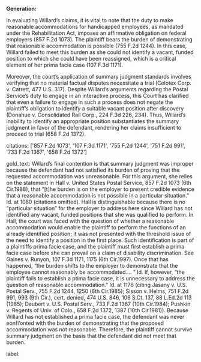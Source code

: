 **Generation:**

In evaluating Willard’s claims, it is vital to note that the duty to make reasonable accommodations for handicapped employees, as mandated under the Rehabilitation Act, imposes an affirmative obligation on federal employers (857 F.2d 1073). The plaintiff bears the burden of demonstrating that reasonable accommodation is possible (755 F.2d 1244). In this case, Willard failed to meet this burden as she could not identify a vacant, funded position to which she could have been reassigned, which is a critical element of her prima facie case (107 F.3d 1171). 

Moreover, the court’s application of summary judgment standards involves verifying that no material factual disputes necessitate a trial (Celotex Corp. v. Catrett, 477 U.S. 317). Despite Willard’s arguments regarding the Postal Service’s duty to engage in an interactive process, this Court has clarified that even a failure to engage in such a process does not negate the plaintiff’s obligation to identify a suitable vacant position after discovery (Donahue v. Consolidated Rail Corp., 224 F.3d 226, 234). Thus, Willard’s inability to identify an appropriate position substantiates the summary judgment in favor of the defendant, rendering her claims insufficient to proceed to trial (658 F.2d 1372).

citations: ['857 F.2d 1073', '107 F.3d 1171', '755 F.2d 1244', '751 F.2d 991', '733 F.2d 1367', '658 F.2d 1372']

gold_text: Willard’s final contention is that summary judgment was improper because the defendant had not satisfied its burden of proving that the requested accommodation was unreasonable. For this argument, she relies on the statement in Hall v. United States Postal Service, 857 F.2d 1073 (6th Cir.1988), that “[t]he burden is on the employer to present credible evidence that a reasonable accommodation is not possible in a particular situation.” Id. at 1080 (citations omitted). Hall is distinguishable because there is no “particular situation” for the employer to address here since Willard has not identified any vacant, funded positions that she was qualified to perform. In Hall, the court was faced with the question of whether a reasonable accommodation would enable the plaintiff to perform the functions of an already identified position; it was not presented with the threshold issue of the need to identify a position in the first place. Such identification is part of a plaintiffs prima facie case, and the plaintiff must first establish a prima facie case before she can prevail on a claim of disability discrimination. See Gaines v. Runyon, 107 F.3d 1171, 1175 (6th Cir.1997). Once that has happened, “the burden shifts to the employer to demonstrate that the employee cannot reasonably be accommodated.... ” Id. If, however, “the plaintiff fails to establish a ptima facie case, it is unnecessary to address the question of reasonable accommodation.” Id. at 1176 (citing Jasany v. U.S. Postal Serv., 755 F.2d 1244, 1250 (6th Cir.1985); Sisson v. Helms, 751 F.2d 991, 993 (9th Cir.), cert. denied, 474 U.S. 846, 106 S.Ct. 137, 88 L.Ed.2d 113 (1985); Daubert v. U.S. Postal Serv., 733 F.2d 1367 (10th Cir.1984); Pushkin v. Regents of Univ. of Colo., 658 F.2d 1372, 1387 (10th Cir.1981)). Because Willard has not established a prima facie case, the defendant was never eonfi’onted with the burden of demonstrating that the proposed accommodation was not reasonable. Therefore, the plaintiff cannot survive summary judgment on the basis that the defendant did not meet that burden.

label: 
